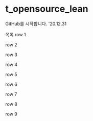 # t_opensource_lean
GitHub를 시작합니다. '20.12.31

목록
row 1

row 2

row 3

row 4

row 5

row 6

row 7

row 8

row 9

